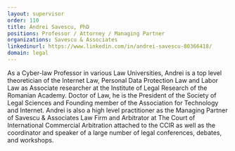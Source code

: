 ```yaml
---
layout: supervisor
order: 110
title: Andrei Savescu, PhD
positions: Professor / Attorney / Managing Partner
organizations: Savescu & Associates
linkedinurl: https://www.linkedin.com/in/andrei-savescu-80366418/
domain: legal
---
```

As a Cyber-law Professor in various Law Universities, Andrei is a top level theoretician of the Internet Law, Personal Data Protection Law and Labor Law as Associate researcher at the Institute of Legal Research of the Romanian Academy. Doctor of Law, he is the President of the Society of Legal Sciences and Founding member of the Association for Technology and Internet. Andrei is also a high level practitioner as the Managing Partner of Savescu & Associates Law Firm and Arbitrator at The Court of International Commercial Arbitration attached to the CCIR as well as the coordinator and speaker of a large number of legal conferences, debates, and workshops. 
